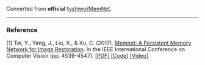 Converted from **official** [tyshiwo/MemNet](https://github.com/tyshiwo/MemNet/tree/d37a6abd4467e6af2dea84bf9a64429a40c87f28).

---

### Reference
[1] Tai, Y., Yang, J., Liu, X., & Xu, C. (2017). [Memnet: A Persistent Memory Network for Image Restoration](https://ieeexplore.ieee.org/document/8237748/). In the IEEE International Conference on Computer Vision (pp. 4539-4547). [[PDF]](http://cvlab.cse.msu.edu/pdfs/Image_Restoration%20using_Persistent_Memory_Network.pdf) [[Code]](https://github.com/tyshiwo/MemNet) [[Video]](https://www.youtube.com/watch?v=_Ny-nv6J2rM)
